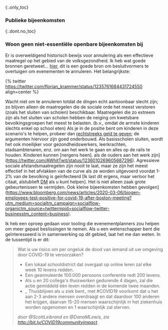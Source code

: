 {:.only_toc}
### Publieke bijeenkomsten

{:.dont.no_toc}
### Woon geen niet-essentiële openbare bijeenkomsten bij

Er is overweldigend historisch bewijs voor annulering als een effectieve maatregel op het gebied van de volksgezondheid. Ik heb wat goede bronnen geretweet...
[hier](https://twitter.com/joshmich/status/1235906489921007616), dit is een goede bron om besluitvormers te overtuigen om evenementen te annuleren.
Het belangrijkste:

{% twitter https://twitter.com/florian_krammer/status/1235761684431724550 align=center %}

Wacht niet om te annuleren totdat de dingen echt aantoonbaar slecht zijn; zo blijven alleen de maatregelen die de sociale orde het meest verstoren (zoals het sluiten van scholen) beschikbaar. Maatregelen die zo extreem zijn als het sluiten van scholen hebben de neiging om kwetsbare bevolkingsgroepen het meest te belasten. (b.v., omdat de armste kinderen slechts enkel op school eten)
Als je in de positie bent om kinderen in deze scenario's te helpen, probeer dan [rechtstreeks geld te geven](https://twitter.com/ClintSmithIII/status/1237004025331167233); de argumenten hiervoor zijn goed onderbouwd. Als basisscholen sluiten, wordt het ook moeilijker voor gezondheidswerkers, leerkrachten, stadsambtenaren, enz. om aan het werk te gaan en alles op de rails te houden. Kinderen kunnen [nergens heen].
als de ouders aan het werk zijn](https://twitter.com/AWhitTwit/status/1236010269605687296). Agressieve sociale afstandsmaatregelen zijn nooit te laat, maar ze zijn het meest effectief in het afvlakken van de curve als ze worden uitgevoerd voordat 1-2% van de bevolking is geïnfecteerd [Ik last dit ergens, maar verloor het citaat, alstublieft [DM](https://twitter.com/figgyjam) als u kunt helpen]. 
Het is niet alleen zaak grote gebeurtenissen te vermijden. Ook kleine bijeenkomsten hebben gevolgen](https://www.bloomberg.com/news/articles/2020-03-06/biogen-employees-test-positive-for-covid-19-after-boston-meeting?utm_medium=socialtm_campaign=socialflow-organictm_source=twittermpid=socialflow-twitter-businesstm_content=business).

Ik heb een oproep gedaan voor tooling die evenementplanners zou helpen om meer gepast beslissingen te nemen. Als u een wetenschapper bent die geïnteresseerd is in samenwerking op dit gebied, laat het me dan weten. In de tussentijd is er dit:

> Wat is uw risico om per ongeluk de dood van iemand uit uw omgeving door COVID-19 te veroorzaken?
>
> - Een lokaal schooldistrict dat overgaat op online leren zal elke week 10 levens redden.
> - Een geannuleerde 100.000 persoons conferentie redt 200 levens.
> - Als u en 20 collega's _thuiswerken_ gedurende 4 dagen, zal die actie gemiddeld één leven redden in de komende twee maanden.
> - _ Thuisblijven als u ziek bent_ met #COVID19 voorkomt dat u het aan 2-3 andere mensen overdraagt en dat daardoor 100 anderen het krijgen, daarvan 15-20 mensen waarschijnlijk in het ziekenhuis worden opgenomen en 1 waarschijnlijk zal sterven.
> 
> _door @ScottLeibrand en @DanaMLewis, zie http://bit.ly/COVID19communityimpact_.
